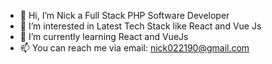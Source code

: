 - 👋 Hi, I’m Nick a Full Stack PHP Software Developer
- 👀 I’m interested in Latest Tech Stack like React and Vue Js
- 🌱 I’m currently learning React and VueJs
- 📫 You can reach me via email: nick022190@gmail.com
 
<!---
MoonRivers21/MoonRivers21 is a ✨ special ✨ repository because its `README.md` (this file) appears on your GitHub profile.
You can click the Preview link to take a look at your changes.
--->
